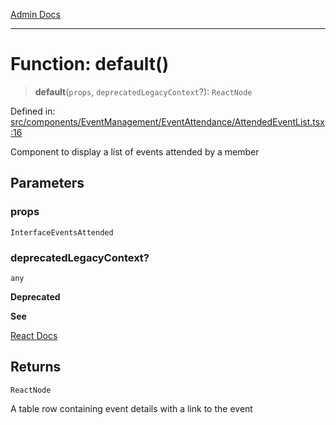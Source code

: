 [Admin Docs](/)

***

# Function: default()

> **default**(`props`, `deprecatedLegacyContext`?): `ReactNode`

Defined in: [src/components/EventManagement/EventAttendance/AttendedEventList.tsx:16](https://github.com/abhassen44/talawa-admin/blob/bb7b6d5252385a81ad100b897eb0cba4f7ba10d2/src/components/EventManagement/EventAttendance/AttendedEventList.tsx#L16)

Component to display a list of events attended by a member

## Parameters

### props

`InterfaceEventsAttended`

### deprecatedLegacyContext?

`any`

**Deprecated**

**See**

[React Docs](https://legacy.reactjs.org/docs/legacy-context.html#referencing-context-in-lifecycle-methods)

## Returns

`ReactNode`

A table row containing event details with a link to the event
